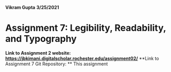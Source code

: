 **Vikram Gupta**
**3/25/2021**
# **Assignment 7: Legibility, Readability, and Typography**
**Link to Assignment 2 website: https://jbkimani.digitalscholar.rochester.edu/assignment02/**
**Link to Assignment 7 Git Repository: **
This assignment 
<!--stackedit_data:
eyJoaXN0b3J5IjpbMTAxODQwMTE5NCwtNDM1NTY4NzY3XX0=
-->